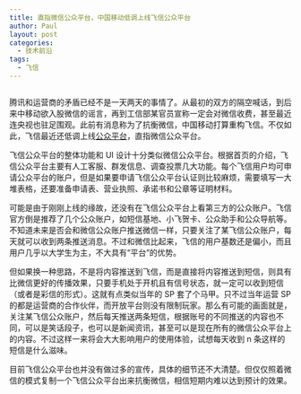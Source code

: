 ```yaml
---
title: 直指微信公众平台，中国移动低调上线飞信公众平台
author: Paul
layout: post
categories:
  - 技术前沿
tags:
  - 飞信
---  
```


<img style="display: block; margin-left: auto; margin-right: auto;" src="http://img7.chztv.com/2013-0406/fexin-public.png" alt="" />

腾讯和运营商的矛盾已经不是一天两天的事情了。从最初的双方的隔空喊话，到后来中移动欲入股微信的谣言，再到工信部某官员宣称一定会对微信收费，甚至最近连央视也驻足围观。此前有消息称为了抗衡微信，中国移动打算重构飞信。不仅如此，飞信最近还低调上线<a href="http://gz.feixin.10086.cn/" target="_blank">公众平台</a>，直指微信公众平台。

飞信公众平台的整体功能和 UI 设计十分类似微信公众平台。根据首页的介绍，飞信公众平台主要有人工客服、群发信息、调查投票几大功能。每个飞信用户均可申请公众平台的账户，但是如果要申请飞信公众平台认证则比较麻烦，需要填写一大堆表格，还要准备申请表、营业执照、承诺书和公章等证明材料。

可能是由于刚刚上线的缘故，还没有在飞信公众平台上看第三方的公众账户。飞信官方倒是推荐了几个公众账户，如短信基地、小飞贺卡、公众助手和公众导航等。不知道未来是否会和微信公众账户推送微信一样，只要关注了某飞信公众账户，每天就可以收到两条推送消息。不过和微信比起来，飞信的用户基数还是偏小，而且用户几乎以大学生为主，不大具有&ldquo;平台&rdquo;的优势。

但如果换一种思路，不是将内容推送到飞信，而是直接将内容推送到短信，则具有比微信更好的传播效果，只要手机处于开机且有信号状态，就一定可以收到短信（或者是彩信的形式）。这就有点类似当年的 SP 套了个马甲。只不过当年运营 SP 的都是运营商的合作伙伴，而开放平台则没有限制玩家。那么有可能的画面就是，关注某飞信公众账户，然后每天推送两条短信，根据账号的不同推送的内容也不同，可以是笑话段子，也可以是新闻资讯，甚至可以是现在所有的微信公众平台上的内容。不过这样一来将会大大影响用户的使用体验，试想每天收到 n 条这样的短信是什么滋味。

目前飞信公众平台也并没有做过多的宣传，具体的细节还不大清楚。但仅仅照着微信的模式复制一个飞信公众平台出来抗衡微信，相信短期内难以达到预计的效果。
